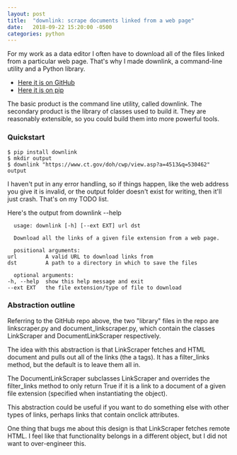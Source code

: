 ```yaml
---
layout: post
title:  "downlink: scrape documents linked from a web page"
date:   2018-09-22 15:20:00 -0500
categories: python
---
```


For my work as a data editor I often have to download all of the files
linked from a particular web page. That's why I made downlink, a
command-line utility and a Python library.

* [Here it is on GitHub](https://github.com/jakekara/downlink-py)
* [Here it is on pip](https://pypi.org/project/downlink/)

The basic product is the command line utility, called downlink. The
secondary product is the library of classes used to build it. They are
reasonably extensible, so you could build them into more powerful tools.

### Quickstart

    $ pip install downlink
    $ mkdir output
    $ downlink "https://www.ct.gov/doh/cwp/view.asp?a=4513&q=530462" output

I haven't put in any error handling, so if things happen, like the web
address you give it is invalid, or the output folder doesn't exist for
writing, then it'll just crash. That's on my TODO list.

Here's the output from downlink --help

      usage: downlink [-h] [--ext EXT] url dst

      Download all the links of a given file extension from a web page.

      positional arguments:
	url         A valid URL to download links from
	dst         A path to a directory in which to save the files

      optional arguments:
	-h, --help  show this help message and exit
	--ext EXT   the file extension/type of file to download

### Abstraction outline

Referring to the GitHub repo above, the two "library" files in the repo are
linkscraper.py and document_linkscraper.py, which contain the classes
LinkScraper and DocumentLinkScraper respectively.

The idea with this abstraction is that LinkScraper fetches and HTML
document and  pulls out all of the links (the a tags). It has a
filter_links method, but the default is to leave them all in.

The DocumentLinkScraper subclasses LinkScraper and overrides the
filter_links method to only return True if it is a link to a document of a
given file extension (specified when instantiating the object).

This abstraction could be useful if you want to do something else with
other types of links, perhaps links that contain onclick attributes.

One thing that bugs me about this design is that LinkScraper fetches remote
HTML. I feel like that functionality belongs in a different object, but I
did not want to over-engineer this. 